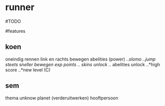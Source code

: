 # runner

#TODO

#features
## koen
oneindig rennen
link en rachts bewegen
abelities (power)
..*slomo
..*jump
steets sneller bewegen
exp points
..* skins unlock
..* abelities unlock
..*high score
..*new level (C)

## sem 
thema unknow planet (verderuitwerken)
hooftpersoon 



